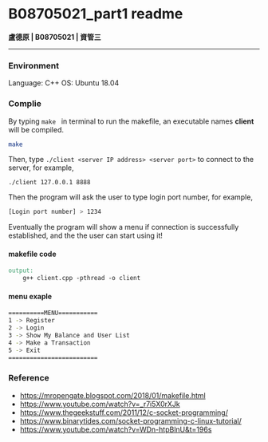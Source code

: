 # B08705021_part1 readme

**盧德原 | B08705021 | 資管三**

---

### Environment
Language: C++
OS: Ubuntu 18.04

### Complie
By typing `make ` in terminal to run the makefile, an executable names **client** will be compiled.
```bash
make
```

Then, type `./client <server IP address> <server port>` to connect to the server, for example,
```
./client 127.0.0.1 8888
```

Then the program will ask the user to type login port number, for example,
```bash
[Login port number] > 1234
```

Eventually the program will show a menu if connection is successfully established, and the the user can start using it!

#### makefile code
```makefile
output:
    g++ client.cpp -pthread -o client
```

#### menu exaple
```bash
==========MENU===========
1 -> Register
2 -> Login
3 -> Show My Balance and User List
4 -> Make a Transaction
5 -> Exit
=========================
```

### Reference
- https://mropengate.blogspot.com/2018/01/makefile.html
- https://www.youtube.com/watch?v=_r7i5X0rXJk
- https://www.thegeekstuff.com/2011/12/c-socket-programming/
- https://www.binarytides.com/socket-programming-c-linux-tutorial/
- https://www.youtube.com/watch?v=WDn-htpBlnU&t=196s